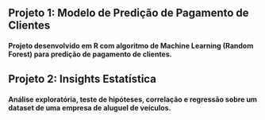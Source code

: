 ## Projeto 1: Modelo de Predição de Pagamento de Clientes
#### Projeto desenvolvido em R com algoritmo de Machine Learning (Random Forest) para predição de pagamento de clientes.

## Projeto 2: Insights Estatística
#### Análise exploratória, teste de hipóteses, correlação e regressão sobre um dataset de uma empresa de aluguel de veículos.
